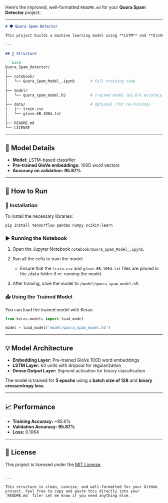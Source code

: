 Here’s the improved, well-formatted `README.md` for your **Quora Spam Detector** project:

---

````markdown
# 🛡️ Quora Spam Detector

This project builds a machine learning model using **LSTM** and **GloVe embeddings** to classify whether a Quora question is **spam** or **legitimate**.

---

## 📁 Structure

```bash
Quora_Spam_Detector/
│
├── notebook/
│   └── Quora_Spam_Model_.ipynb       # Full training code
│
├── model/
│   └── quora_spam_model.h5           # Trained model (95.87% accuracy)
│
├── data/                             # Optional (for re-running)
│   ├── train.csv
│   └── glove.6B.100d.txt
│
├── README.md
└── LICENSE
````

---

## 🧠 Model Details

* **Model:** LSTM-based classifier
* **Pre-trained GloVe embeddings:** 100D word vectors
* **Accuracy on validation:** **95.87%**

---

## 🚀 How to Run

### 🔧 Installation

To install the necessary libraries:

```bash
pip install tensorflow pandas numpy scikit-learn
```

### ▶️ Running the Notebook

1. Open the Jupyter Notebook `notebook/Quora_Spam_Model_.ipynb`.
2. Run all the cells to train the model.

   * Ensure that the `train.csv` and `glove.6B.100d.txt` files are placed in the `/data` folder if re-running the model.
3. After training, save the model to `/model/quora_spam_model.h5`.

### 📥 Using the Trained Model

You can load the trained model with Keras:

```python
from keras.models import load_model

model = load_model('model/quora_spam_model.h5')
```

---

## 💡 Model Architecture

* **Embedding Layer:** Pre-trained GloVe 100D word embeddings
* **LSTM Layer:** 64 units with dropout for regularization
* **Dense Output Layer:** Sigmoid activation for binary classification

The model is trained for **5 epochs** using a **batch size of 128** and **binary crossentropy loss**.

---

## 📈 Performance

* **Training Accuracy:** \~95.6%
* **Validation Accuracy:** **95.87%**
* **Loss:** 0.1064

---

## 📄 License

This project is licensed under the [MIT License](LICENSE).

```

---

This structure is clean, concise, and well-formatted for your GitHub project. Feel free to copy and paste this directly into your `README.md` file! Let me know if you need anything else.
```

